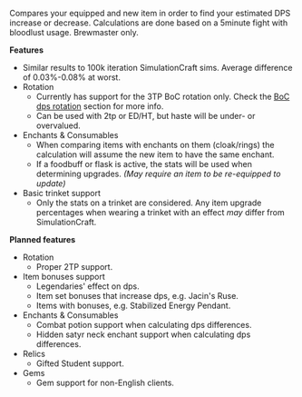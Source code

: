 Compares your equipped and new item in order to find your estimated DPS increase or decrease. Calculations are done based on a 5minute fight with bloodlust usage.
Brewmaster only.

**Features**

- Similar results to 100k iteration SimulationCraft sims. Average difference of 0.03%-0.08% at worst.
- Rotation
    - Currently has support for the 3TP BoC rotation only. Check the [BoC dps rotation](http://www.peakofserenity.com/brewmasters-in-7-2-5-changes-and-tomb-of-sargeras/) section for more info.
    - Can be used with 2tp or ED/HT, but haste will be under- or overvalued.
- Enchants & Consumables
    - When comparing items with enchants on them (cloak/rings) the calculation will assume the new item to have the same enchant.
    - If a foodbuff or flask is active, the stats will be used when determining upgrades. *(May require an item to be re-equipped to update)*
- Basic trinket support
    - Only the stats on a trinket are considered. Any item upgrade percentages when wearing a trinket with an effect *may* differ from SimulationCraft.

**Planned features**

- Rotation
    - Proper 2TP support.
- Item bonuses support
    - Legendaries' effect on dps.
    - Item set bonuses that increase dps, e.g. Jacin's Ruse.
    - Items with bonuses, e.g. Stabilized Energy Pendant.
- Enchants & Consumables
    - Combat potion support when calculating dps differences.
    - Hidden satyr neck enchant support when calculating dps differences.
- Relics
    - Gifted Student support.
- Gems
    - Gem support for non-English clients.
